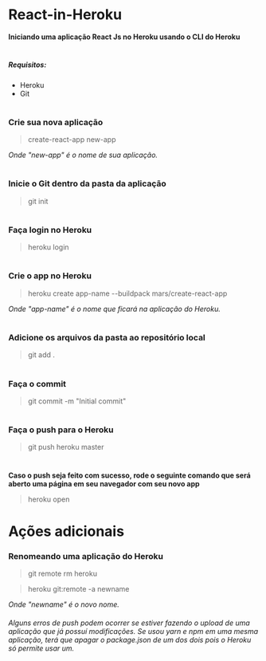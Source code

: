 # React-in-Heroku

**Iniciando uma aplicação React Js no Heroku usando o CLI do Heroku**
#
##### Requisitos:
- Heroku
- Git
#

### Crie sua nova aplicação
> create-react-app new-app

*Onde "new-app" é o nome de sua aplicação.*
#

### Inicie o Git dentro da pasta da aplicação
>git init
#

### Faça login no Heroku
> heroku login
#

### Crie o app no Heroku
>heroku create app-name --buildpack mars/create-react-app

*Onde "app-name" é o nome que ficará na aplicação do Heroku.*
#

### Adicione os arquivos da pasta ao repositório local
>git add .
#

### Faça o commit
>git commit -m "Initial commit"
#

### Faça o push para o Heroku
>git push heroku master
#

**Caso o push seja feito com sucesso, rode o seguinte comando que será aberto uma página em seu navegador com seu novo app**
>heroku open

#

# Ações adicionais

### Renomeando uma aplicação do Heroku
> git remote rm heroku

> heroku git:remote -a newname

*Onde "newname" é o novo nome.*

###### Alguns erros de push podem ocorrer se estiver fazendo o upload de uma aplicação que já possuí modificações. Se usou yarn e npm em uma mesma aplicação, terá que apagar o package.json de um dos dois pois o Heroku só permite usar um.
